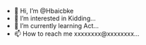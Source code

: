 - 👋 Hi, I’m @Hbaicbke
- 👀 I’m interested in Kidding...
- 🌱 I’m currently learning Act...
- 📫 How to reach me xxxxxxxx@xxxxxxxx...

<!---
Hbaicbke/Hbaicbke is a ✨ special ✨ repository because its `README.md` (this file) appears on your GitHub profile.
You can click the Preview link to take a look at your changes.
--->
